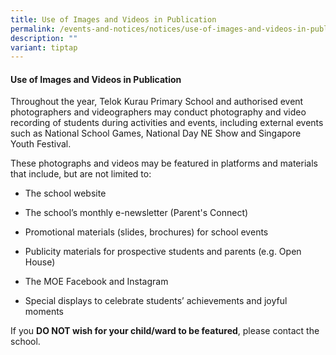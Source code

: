 ```yaml
---
title: Use of Images and Videos in Publication
permalink: /events-and-notices/notices/use-of-images-and-videos-in-publication/
description: ""
variant: tiptap
---
```

<h4><strong>Use of Images and Videos in Publication</strong></h4>
<p>Throughout the year, Telok Kurau Primary School and authorised event photographers
and videographers may conduct photography and video recording of students
during activities and events, including external events such as National
School Games, National Day NE Show and Singapore Youth Festival.</p>
<p>These photographs and videos may be featured in platforms and materials
that include, but are not limited to:</p>
<ul data-tight="true" class="tight">
<li>
<p>The school website</p>
</li>
<li>
<p>The school’s monthly e-newsletter (Parent's Connect)</p>
</li>
<li>
<p>Promotional materials (slides, brochures) for school events</p>
</li>
<li>
<p>Publicity materials for prospective students and parents (e.g. Open House)</p>
</li>
<li>
<p>The MOE Facebook and Instagram</p>
</li>
<li>
<p>Special displays to celebrate students’ achievements and joyful moments</p>
<p></p>
<p></p>
</li>
</ul>
<p>If you <strong>DO NOT wish for your child/ward to be featured</strong>,
please contact the school.</p>
<p></p>